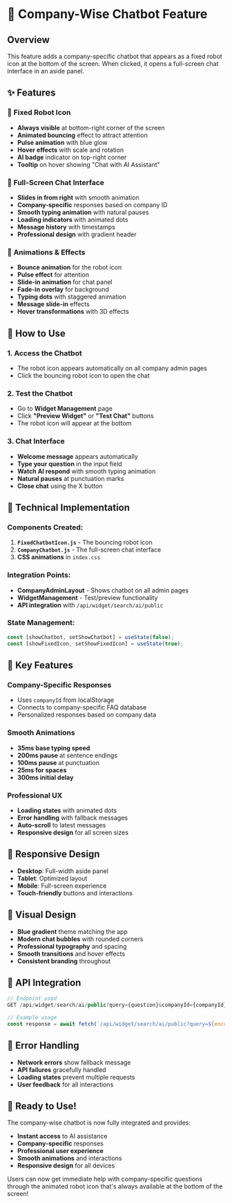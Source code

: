 # 🤖 Company-Wise Chatbot Feature

## Overview
This feature adds a company-specific chatbot that appears as a fixed robot icon at the bottom of the screen. When clicked, it opens a full-screen chat interface in an aside panel.

## ✨ Features

### 🎯 **Fixed Robot Icon**
- **Always visible** at bottom-right corner of the screen
- **Animated bouncing** effect to attract attention
- **Pulse animation** with blue glow
- **Hover effects** with scale and rotation
- **AI badge** indicator on top-right corner
- **Tooltip** on hover showing "Chat with AI Assistant"

### 💬 **Full-Screen Chat Interface**
- **Slides in from right** with smooth animation
- **Company-specific** responses based on company ID
- **Smooth typing animation** with natural pauses
- **Loading indicators** with animated dots
- **Message history** with timestamps
- **Professional design** with gradient header

### 🎨 **Animations & Effects**
- **Bounce animation** for the robot icon
- **Pulse effect** for attention
- **Slide-in animation** for chat panel
- **Fade-in overlay** for background
- **Typing dots** with staggered animation
- **Message slide-in** effects
- **Hover transformations** with 3D effects

## 🚀 How to Use

### 1. **Access the Chatbot**
- The robot icon appears automatically on all company admin pages
- Click the bouncing robot icon to open the chat

### 2. **Test the Chatbot**
- Go to **Widget Management** page
- Click **"Preview Widget"** or **"Test Chat"** buttons
- The robot icon will appear at the bottom

### 3. **Chat Interface**
- **Welcome message** appears automatically
- **Type your question** in the input field
- **Watch AI respond** with smooth typing animation
- **Natural pauses** at punctuation marks
- **Close chat** using the X button

## 🔧 Technical Implementation

### **Components Created:**
1. **`FixedChatbotIcon.js`** - The bouncing robot icon
2. **`CompanyChatbot.js`** - The full-screen chat interface
3. **CSS animations** in `index.css`

### **Integration Points:**
- **CompanyAdminLayout** - Shows chatbot on all admin pages
- **WidgetManagement** - Test/preview functionality
- **API integration** with `/api/widget/search/ai/public`

### **State Management:**
```javascript
const [showChatbot, setShowChatbot] = useState(false);
const [showFixedIcon, setShowFixedIcon] = useState(true);
```

## 🎯 **Key Features**

### **Company-Specific Responses**
- Uses `companyId` from localStorage
- Connects to company-specific FAQ database
- Personalized responses based on company data

### **Smooth Animations**
- **35ms base typing speed**
- **200ms pause** at sentence endings
- **100ms pause** at punctuation
- **25ms for spaces**
- **300ms initial delay**

### **Professional UX**
- **Loading states** with animated dots
- **Error handling** with fallback messages
- **Auto-scroll** to latest messages
- **Responsive design** for all screen sizes

## 📱 **Responsive Design**
- **Desktop**: Full-width aside panel
- **Tablet**: Optimized layout
- **Mobile**: Full-screen experience
- **Touch-friendly** buttons and interactions

## 🎨 **Visual Design**
- **Blue gradient** theme matching the app
- **Modern chat bubbles** with rounded corners
- **Professional typography** and spacing
- **Smooth transitions** and hover effects
- **Consistent branding** throughout

## 🔌 **API Integration**
```javascript
// Endpoint used
GET /api/widget/search/ai/public?query={question}&companyId={companyId}

// Example usage
const response = await fetch(`/api/widget/search/ai/public?query=${encodeURIComponent(content)}&limit=5&companyId=${companyId || 6}`);
```

## 🚨 **Error Handling**
- **Network errors** show fallback message
- **API failures** gracefully handled
- **Loading states** prevent multiple requests
- **User feedback** for all interactions

## 🎉 **Ready to Use!**

The company-wise chatbot is now fully integrated and provides:
- **Instant access** to AI assistance
- **Company-specific** responses
- **Professional user experience**
- **Smooth animations** and interactions
- **Responsive design** for all devices

Users can now get immediate help with company-specific questions through the animated robot icon that's always available at the bottom of the screen!
